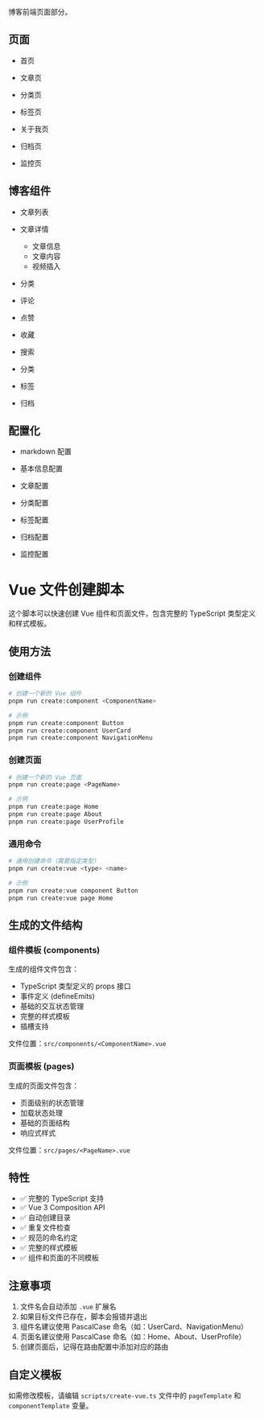 博客前端页面部分。

## 页面

- 首页

- 文章页
- 分类页
- 标签页
- 关于我页
- 归档页
- 监控页

## 博客组件

- 文章列表

- 文章详情
  - 文章信息
  - 文章内容
  - 视频插入
- 分类
- 评论
- 点赞
- 收藏
- 搜索
- 分类
- 标签
- 归档

## 配置化

- markdown 配置

- 基本信息配置
- 文章配置
- 分类配置
- 标签配置
- 归档配置
- 监控配置

# Vue 文件创建脚本

这个脚本可以快速创建 Vue 组件和页面文件，包含完整的 TypeScript 类型定义和样式模板。

## 使用方法

### 创建组件

```bash
# 创建一个新的 Vue 组件
pnpm run create:component <ComponentName>

# 示例
pnpm run create:component Button
pnpm run create:component UserCard
pnpm run create:component NavigationMenu
```

### 创建页面

```bash
# 创建一个新的 Vue 页面
pnpm run create:page <PageName>

# 示例
pnpm run create:page Home
pnpm run create:page About
pnpm run create:page UserProfile
```

### 通用命令

```bash
# 通用创建命令（需要指定类型）
pnpm run create:vue <type> <name>

# 示例
pnpm run create:vue component Button
pnpm run create:vue page Home
```

## 生成的文件结构

### 组件模板 (components)

生成的组件文件包含：
- TypeScript 类型定义的 props 接口
- 事件定义 (defineEmits)
- 基础的交互状态管理
- 完整的样式模板
- 插槽支持

文件位置：`src/components/<ComponentName>.vue`

### 页面模板 (pages)

生成的页面文件包含：
- 页面级别的状态管理
- 加载状态处理
- 基础的页面结构
- 响应式样式

文件位置：`src/pages/<PageName>.vue`

## 特性

- ✅ 完整的 TypeScript 支持
- ✅ Vue 3 Composition API
- ✅ 自动创建目录
- ✅ 重复文件检查
- ✅ 规范的命名约定
- ✅ 完整的样式模板
- ✅ 组件和页面的不同模板

## 注意事项

1. 文件名会自动添加 `.vue` 扩展名
2. 如果目标文件已存在，脚本会报错并退出
3. 组件名建议使用 PascalCase 命名（如：UserCard、NavigationMenu）
4. 页面名建议使用 PascalCase 命名（如：Home、About、UserProfile）
5. 创建页面后，记得在路由配置中添加对应的路由

## 自定义模板

如需修改模板，请编辑 `scripts/create-vue.ts` 文件中的 `pageTemplate` 和 `componentTemplate` 变量。